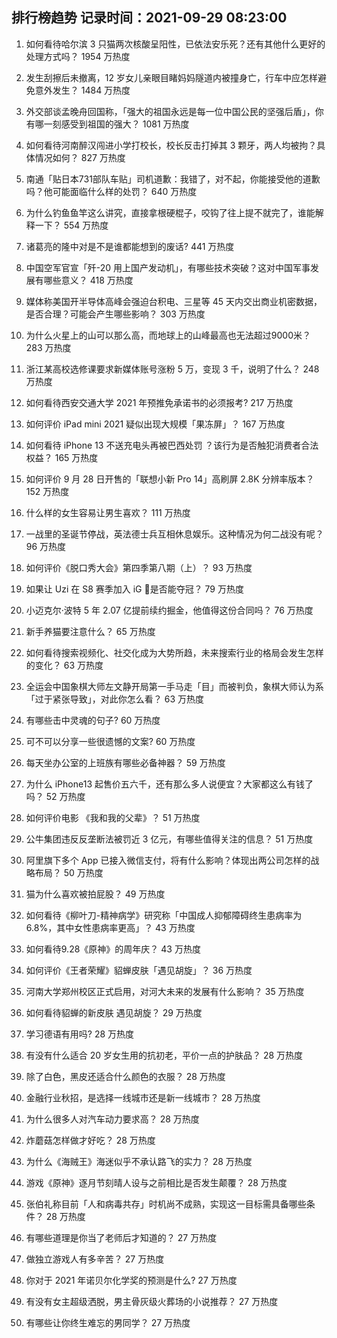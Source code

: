 
## 排行榜趋势 记录时间：2021-09-29 08:23:00
  
  1. 如何看待哈尔滨 3 只猫两次核酸呈阳性，已依法安乐死？还有其他什么更好的处理方式吗？ 1954 万热度
    
  2. 发生刮擦后未撤离，12 岁女儿亲眼目睹妈妈隧道内被撞身亡，行车中应怎样避免意外发生？ 1484 万热度
    
  3. 外交部谈孟晚舟回国称，「强大的祖国永远是每一位中国公民的坚强后盾」，你有哪一刻感受到祖国的强大？ 1081 万热度
    
  4. 如何看待河南醉汉闯进小学打校长，校长反击打掉其 3 颗牙，两人均被拘？具体情况如何？ 827 万热度
    
  5. 南通「贴日本731部队车贴」司机道歉：我错了，对不起，你能接受他的道歉吗？他可能面临什么样的处罚？ 640 万热度
    
  6. 为什么钓鱼鱼竿这么讲究，直接拿根硬棍子，咬钩了往上提不就完了，谁能解释一下？ 554 万热度
    
  7. 诸葛亮的隆中对是不是谁都能想到的废话? 441 万热度
    
  8. 中国空军官宣「歼-20 用上国产发动机」，有哪些技术突破？这对中国军事发展有哪些意义？ 418 万热度
    
  9. 媒体称美国开半导体高峰会强迫台积电、三星等 45 天内交出商业机密数据，是否合理？可能会产生哪些影响？ 303 万热度
    
  10. 为什么火星上的山可以那么高，而地球上的山峰最高也无法超过9000米？ 283 万热度
    
  11. 浙江某高校选修课要求新媒体账号涨粉 5 万，变现 3 千，说明了什么？ 248 万热度
    
  12. 如何看待西安交通大学 2021 年预推免承诺书的必须报考? 217 万热度
    
  13. 如何评价 iPad mini 2021 疑似出现大规模「果冻屏」？ 167 万热度
    
  14. 如何看待 iPhone 13 不送充电头再被巴西处罚 ？该行为是否触犯消费者合法权益？ 165 万热度
    
  15. 如何评价 9 月 28 日开售的「联想小新 Pro 14」高刷屏 2.8K 分辨率版本？ 152 万热度
    
  16. 什么样的女生容易让男生喜欢？ 111 万热度
    
  17. 一战里的圣诞节停战，英法德士兵互相休息娱乐。这种情况为何二战没有呢？ 96 万热度
    
  18. 如何评价《脱口秀大会》第四季第八期（上）？ 93 万热度
    
  19. 如果让 Uzi 在 S8 赛季加入 iG 是否能夺冠？ 79 万热度
    
  20. 小迈克尔·波特 5 年 2.07 亿提前续约掘金，他值得这份合同吗？ 76 万热度
    
  21. 新手养猫要注意什么？ 65 万热度
    
  22. 如何看待搜索视频化、社交化成为大势所趋，未来搜索行业的格局会发生怎样的变化？ 63 万热度
    
  23. 全运会中国象棋大师左文静开局第一手马走「目」而被判负，象棋大师认为系「过于紧张导致」，对此你怎么看？ 63 万热度
    
  24. 有哪些击中灵魂的句子? 60 万热度
    
  25. 可不可以分享一些很遗憾的文案? 60 万热度
    
  26. 每天坐办公室的上班族有哪些必备神器？ 59 万热度
    
  27. 为什么 iPhone13 起售价五六千，还有那么多人说便宜？大家都这么有钱了吗？ 52 万热度
    
  28. 如何评价电影 《我和我的父辈》？ 51 万热度
    
  29. 公牛集团违反反垄断法被罚近 3 亿元，有哪些值得关注的信息？ 51 万热度
    
  30. 阿里旗下多个 App 已接入微信支付，将有什么影响？体现出两公司怎样的战略布局？ 50 万热度
    
  31. 猫为什么喜欢被拍屁股？ 49 万热度
    
  32. 如何看待《柳叶刀-精神病学》研究称「中国成人抑郁障碍终生患病率为 6.8%，其中女性患病率更高」？ 43 万热度
    
  33. 如何看待9.28《原神》的周年庆？ 43 万热度
    
  34. 如何评价《王者荣耀》貂蝉皮肤「遇见胡旋」？ 36 万热度
    
  35. 河南大学郑州校区正式启用，对河大未来的发展有什么影响？ 35 万热度
    
  36. 如何看待貂蝉的新皮肤 遇见胡旋？ 29 万热度
    
  37. 学习德语有用吗? 28 万热度
    
  38. 有没有什么适合 20 岁女生用的抗初老，平价一点的护肤品？ 28 万热度
    
  39. 除了白色，黑皮还适合什么颜色的衣服？ 28 万热度
    
  40. 金融行业秋招，是选择一线城市还是新一线城市？ 28 万热度
    
  41. 为什么很多人对汽车动力要求高？ 28 万热度
    
  42. 炸蘑菇怎样做才好吃？ 28 万热度
    
  43. 为什么《海贼王》海迷似乎不承认路飞的实力？ 28 万热度
    
  44. 游戏《原神》逐月节刻晴人设与之前相比是否发生颠覆？ 28 万热度
    
  45. 张伯礼称目前「人和病毒共存」时机尚不成熟，实现这一目标需具备哪些条件？ 28 万热度
    
  46. 有哪些道理是你当了老师后才知道的？ 27 万热度
    
  47. 做独立游戏人有多辛苦？ 27 万热度
    
  48. 你对于 2021 年诺贝尔化学奖的预测是什么? 27 万热度
    
  49. 有没有女主超级洒脱，男主骨灰级火葬场的小说推荐？ 27 万热度
    
  50. 有哪些让你终生难忘的男同学？ 27 万热度
    